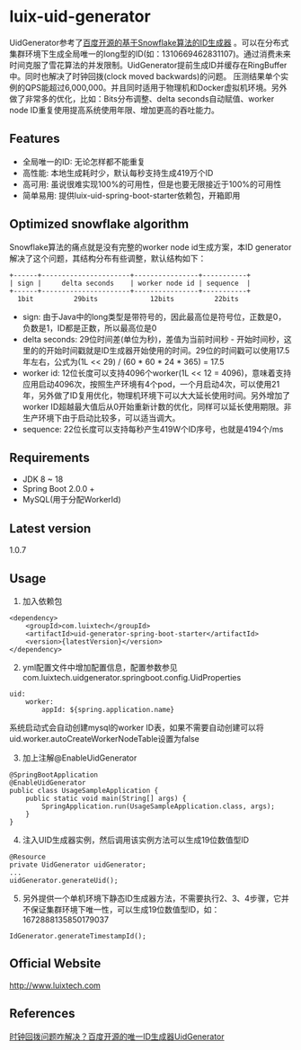 # luix-uid-generator
UidGenerator参考了[百度开源的基于Snowflake算法的ID生成器](https://github.com/baidu/uid-generator)
。可以在分布式集群环境下生成全局唯一的long型的ID(如：1310669462831107)。通过消费未来时间克服了雪花算法的并发限制。UidGenerator提前生成ID并缓存在RingBuffer中。同时也解决了时钟回拨(clock moved backwards)的问题。
压测结果单个实例的QPS能超过6,000,000。并且同时适用于物理机和Docker虚拟机环境。另外做了非常多的优化，比如：Bits分布调整、delta seconds自动赋值、worker node ID重复使用提高系统使用年限、增加更高的吞吐能力。

## Features
* 全局唯一的ID: 无论怎样都不能重复
* 高性能: 本地生成耗时少，默认每秒支持生成419万个ID
* 高可用: 虽说很难实现100%的可用性，但是也要无限接近于100%的可用性
* 简单易用: 提供luix-uid-spring-boot-starter依赖包，开箱即用

## Optimized snowflake algorithm
Snowflake算法的痛点就是没有完整的worker node id生成方案，本ID generator解决了这个问题，其结构分布有些调整，默认结构如下：
```
+------+----------------------+----------------+-----------+
| sign |     delta seconds    | worker node id | sequence  |
+------+----------------------+----------------+-----------+
  1bit          29bits             12bits          22bits
```
* sign: 由于Java中的long类型是带符号的，因此最高位是符号位，正数是0，负数是1，ID都是正数，所以最高位是0
* delta seconds: 29位时间差(单位为秒)，差值为当前时间秒 - 开始时间秒，这里的的开始时间戳就是ID生成器开始使用的时间。29位的时间戳可以使用17.5年左右，公式为(1L << 29) / (60 * 60 * 24 * 365) = 17.5
* worker id: 12位长度可以支持4096个worker(1L << 12 = 4096)，意味着支持应用启动4096次，按照生产环境有4个pod，一个月启动4次，可以使用21年，另外做了ID复用优化，物理机环境下可以大大延长使用时间。另外增加了worker ID超越最大值后从0开始重新计数的优化，同样可以延长使用期限。非生产环境下由于启动比较多，可以适当调大。
* sequence: 22位长度可以支持每秒产生419W个ID序号，也就是4194个/ms

## Requirements
* JDK 8 ~ 18
* Spring Boot 2.0.0 +
* MySQL(用于分配WorkerId)

## Latest version
1.0.7

## Usage

1. 加入依赖包
```
<dependency>
    <groupId>com.luixtech</groupId>
    <artifactId>uid-generator-spring-boot-starter</artifactId>
    <version>{latestVersion}</version>
</dependency>
```
2. yml配置文件中增加配置信息，配置参数参见com.luixtech.uidgenerator.springboot.config.UidProperties
```
uid:
    worker:
        appId: ${spring.application.name}
```
系统启动式会自动创建mysql的worker ID表，如果不需要自动创建可以将uid.worker.autoCreateWorkerNodeTable设置为false

3. 加上注解@EnableUidGenerator
```
@SpringBootApplication
@EnableUidGenerator
public class UsageSampleApplication {
    public static void main(String[] args) {
        SpringApplication.run(UsageSampleApplication.class, args);
    }
}
```
4. 注入UID生成器实例，然后调用该实例方法可以生成19位数值型ID
```
@Resource
private UidGenerator uidGenerator;
...
uidGenerator.generateUid();
```

5. 另外提供一个单机环境下静态ID生成器方法，不需要执行2、3、4步骤，它并不保证集群环境下唯一性，可以生成19位数值型ID，如：1672888135850179037
```
IdGenerator.generateTimestampId();
```

## Official Website
http://www.luixtech.com

## References
[时钟回拨问题咋解决？百度开源的唯一ID生成器UidGenerator](https://zhuanlan.zhihu.com/p/77737855)